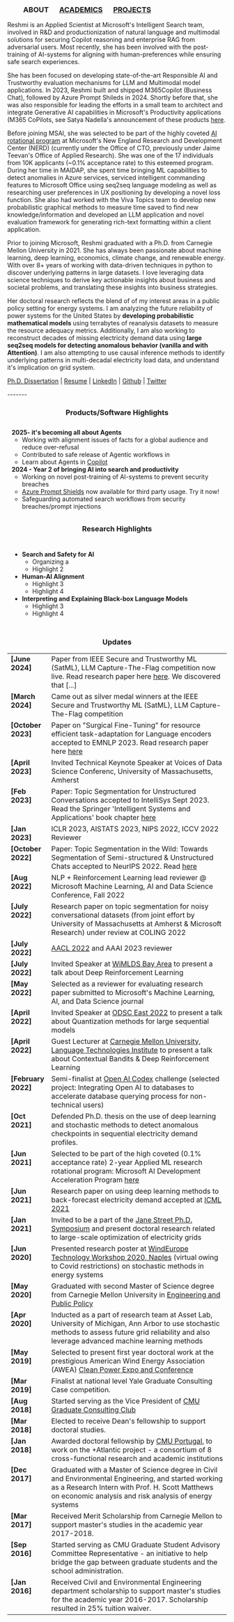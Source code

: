 
### &emsp;&emsp; ABOUT  &emsp; [ACADEMICS](./Academics.md) &emsp; [PROJECTS](./projects) &emsp;


Reshmi is an Applied Scientist at Microsoft's Intelligent Search team, involved in R&D and productionization of natural language and multimodal solutions for securing Copilot reasoning and enterprise RAG from adversarial users. Most recently, she has been involved with the post-training of AI-systems for aligning with human-preferences while ensuring safe search experiences.

She has been focused on developing state-of-the-art Responsible AI and Trustworthy evaluation mechanisms for LLM and Multimodal model applications. In 2023, Reshmi built and shipped M365Copilot (Business Chat), followed by Azure Prompt Shileds in 2024. Shortly before that, she was also responsible for leading the efforts in a small team to architect and integrate Generative AI capabilities in Microsoft's Productivity applications (M365 CoPilots, see Satya Nadella's announcement of these products [here](https://news.microsoft.com/reinventing-productivity/). 

Before joining MSAI, she was selected to be part of the highly coveted [AI rotational program](https://www.microsoftnewengland.com/maidap/) at Microsoft's New England Research and Development Center (NERD) (currently under the Office of CTO, previously under Jaime Teevan's Office of Applied Research). She was one of the 17 individuals from 10K applicants (~0.1% acceptance rate) to this esteemed program. During her time in MAIDAP, she spent time bringing ML capabilities to detect anomalies in Azure services, serviced intelligent commanding features to Microsoft Office using seq2seq language modeling as well as researching user preferences in UX positioning by developing a novel loss function. She also had worked with the Viva Topics team to develop new probabilistic graphical methods to measure time saved to find new knowledge/information and developed an LLM application and novel evaluation framework for generating rich-text formatting within a client application.

Prior to joining Microsoft, Reshmi graduated with a Ph.D. from Carnegie Mellon University in 2021. She has always been passionate about machine learning, deep learning, economics, climate change, and renewable energy. With over 8+ years of working with data-driven techniques in python to discover underlying patterns in large datasets. I love leveraging data science techniques to derive key actionable insights about business and societal problems, and translating these insights into business strategies.

 Her doctoral research reflects the blend of of my interest areas in a public policy setting for energy systems. I am analyzing the future reliability of power systems for the United States by **developing probabilistic mathematical models** using terrabytes of reanalysis datasets to measure the resource adequacy metrics. Additionally, I am also working to reconstruct decades of missing electricity demand data using **large seq2seq models for detecting anomalous behavior (vanilla and with Attention)**. I am also attempting to use causal inference methods to identify underlying patterns in multi-decadal electricity load data, and understand it's implication on grid system.

 [Ph.D. Dissertation](https://drive.google.com/file/d/18T7ZjSKAcJFX_mivBmwltvG-X_2t1Ef_/view) | [Resume](https://github.com/reshmighosh/reshmighosh.github.io/blob/master/files/ReshmiGhosh_ResumeMarch2023.pdf) | [LinkedIn](https://www.linkedin.com/in/reshmi-ghosh/) | [Github](https://github.com/reshmighosh) | [Twitter](https://twitter.com/reshmigh)


 <a href="https//www.linkedin.com/in/reshmi-ghosh" target="_blank">
     <i class="fa-brands fa-linkedin"></i>
 </a>
 <a href="https://twitter.com/reshmigh" target="_blank">
     <i class="fab fa-twitter"></i>
 </a>
-------  
<h3 align="center">Products/Software Highlights</h3>
<div style="max-height: 300px; overflow-y: auto; padding: 10px;">
    <ul style="margin: 0; padding: 0; list-style-type: none;">
        <li><strong>2025- it's becoming all about Agents </strong>
            <ul>
             <li>Working with alignment issues of facts for a global audience and reduce over-refusal</li>
                <li>Contributed to safe release of Agentic workflows in <a href="https://www.microsoft.com/insidetrack/blog/ai-powered-agents-in-action-how-were-embracing-this-new-agentic-moment-at-microsoft/"></a></li>
                <li>Learn about Agents in <a href="https://news.microsoft.com/source/features/ai/ai-agents-what-they-are-and-how-theyll-change-the-way-we-work/" target="_blank"> Copilot</a></li>
            </ul>
        </li>
        <li><strong>2024 - Year 2 of bringing AI into search and productivity</strong>
            <ul>
                <li>Working on novel post-training of AI-systems to prevent security breaches</li>
                <li><a href="https://www.theverge.com/2024/3/28/24114664/microsoft-safety-ai-prompt-injections-hallucinations-azure">Azure Prompt Shields</a> now available for third party usage. Try it now!</li>
                <li>Safeguarding automated search workflows from security breaches/prompt injections</li>
            </ul>
        </li>
        <!-- Add more categories and highlights as needed -->
    </ul>
</div>

<h3 align="center">Research Highlights</h3>
<div style="max-height: 300px; overflow-y: auto; padding: 10px;">
    <ul>
        <li><strong>Search and Safety for AI</strong>
            <ul>
                <li>Organizing a</li>
                <li>Highlight 2</li>
            </ul>
        </li>
        <li><strong>Human-AI Alignment</strong>
            <ul>
                <li>Highlight 3</li>
                <li>Highlight 4</li>
            </ul>
        </li>
        <li><strong>Interpreting and Explaining Black-box Language Models</strong>
            <ul>
                <li>Highlight 3</li>
                <li>Highlight 4</li>
            </ul>
        </li>
        <!-- Add more categories and highlights as needed -->
    </ul>
</div>

<h3 align="center">Updates</h3>
<table class='news-table'>
    <col width="18%">
    <col width="82%">
    <tr>
        <td valign="top"><strong>[June 2024]</strong></td>
        <td> Paper from IEEE Secure and Trustworthy ML (SatML), LLM Capture-The-Flag competition now live. Read research paper here <a href="https://arxiv.org/abs/2406.07954"> here</a>. We discovered that [...]</td>
    </tr>
    <tr>
        <td valign="top"><strong>[March 2024]</strong></td>
        <td> Came out as silver medal winners at the IEEE Secure and Trustworthy ML (SatML), LLM Capture-The-Flag competition</td>
    </tr>
    <tr>
        <td valign="top"><strong>[October 2023]</strong></td>
        <td> Paper on "Surgical Fine-Tuning" for resource efficient task-adaptation for Language encoders accepted to EMNLP 2023. Read research paper here <a href="https://arxiv.org/abs/2310.17041"> here</a></td>
    </tr>
    <tr>
        <td valign="top"><strong>[April 2023]</strong></td>
        <td> Invited Technical Keynote Speaker at Voices of Data Science Conferenc, University of Massachusetts, Amherst </a></td>
    </tr>
    <tr>
        <td valign="top"><strong>[Feb 2023]</strong></td>
        <td> Paper: Topic Segmentation for Unstructured Conversations accepted to IntelliSys Sept 2023. Read the Springer 'Intelligent Systems and Applications' book chapter <a href="https://link.springer.com"> here</a></td>
    </tr>
    <tr>
        <td valign="top"><strong>[Jan 2023]</strong></td>
        <td>ICLR 2023, AISTATS 2023, NIPS 2022, ICCV 2022 Reviewer</td>
    </tr>
    <tr>
        <td valign="top"><strong>[October 2022]</strong></td>
        <td> Paper: Topic Segmentation in the Wild: Towards Segmentation of Semi-structured & Unstructured Chats accepted to NeurIPS 2022. Read <a href="https://www.microsoft.com/en-us/research"> here</a></td>
    </tr>
    <tr>
        <td valign="top"><strong>[Aug 2022]</strong></td>
        <td>NLP + Reinforcement Learning lead reviewer @ Microsoft Machine Learning, AI and Data Science Conference, Fall 2022</td>
    </tr>
    <tr>
        <td valign="top"><strong>[July 2022]</strong></td>
        <td>Research paper on topic segmentation for noisy conversational datasets (from joint effort by University of Massachusetts at Amherst & Microsoft Research) under review at COLING 2022</td>
    </tr>
    <tr>
        <td valign="top"><strong>[July 2022]</strong></td>
        <td> <a href="https://aaclweb.org"> AACL 2022</a> and AAAI 2023 reviewer</td>
    </tr>
    <tr>
        <td valign="top"><strong>[July 2022]</strong></td>
        <td>Invited Speaker at <a href="https://www.meetup.com/bay-area-women-in-machine-learning-and-data-science/events/286628485/"> WiMLDS Bay Area</a> to present a talk about Deep Reinforcement Learning</td>
    </tr>
    <tr>
        <td valign="top"><strong>[May 2022]</strong></td>
        <td> Selected as a reviewer for evaluating research paper submitted to Microsoft's Machine Learning, AI, and Data Science journal</td>
    </tr>
    <tr>
        <td valign="top"><strong>[April 2022]</strong></td>
        <td> Invited Speaker at <a href="https://odsc.com/boston/ODSC"> ODSC East 2022</a> to present a talk about Quantization methods for large sequential models</td>
    </tr>
    <tr>
        <td valign="top"><strong>[April 2022]</strong></td>
        <td>Guest Lecturer at <a href="https://www.lti.cs.cmu.edu"> Carnegie Mellon University, Language Technologies Institute</a> to present a talk about Contextual Bandits & Deep Reinforcement Learning</td>
    </tr>
    <tr>
        <td valign="top"><strong>[February 2022]</strong></td>
        <td>Semi-finalist at <a href="https://openai.com/blog/openai-codex/"> Open AI Codex</a> challenge (selected project: Integrating Open AI to databases to accelerate database querying process for non-technical users)</td>
    </tr>
    <tr>
        <td valign="top"><strong>[Oct 2021]</strong></td>
        <td> Defended Ph.D. thesis on the use of deep learning and stochastic methods to detect anomalous checkpoints in sequential electricity demand profiles.</td>
    </tr>
    <tr>
        <td valign="top"><strong>[Jun 2021]</strong></td>
        <td>Selected to be part of the high coveted (0.1% acceptance rate) 2-year Applied ML research rotational program: Microsoft AI Development Acceleration Program <a href="https://www.microsoftnewengland.com/maidap/"> here</a></td>
    </tr>
    <tr>
        <td valign="top"><strong>[Jun 2021]</strong></td>
        <td>Research paper on using deep learning methods to back-forecast electricity demand accepted at <a href="https://s3.us-east-1.amazonaws.com/climate-change-ai/papers/icml2021/56/paper.pdf"> ICML 2021</a></td>
    </tr>
    <tr>
        <td valign="top"><strong>[Jan 2021]</strong></td>
        <td>Invited to be a part of the <a href="https://www.janestreet.com/join-jane-street/our-programs/symposium/"> Jane Street Ph.D. Symposium</a> and present doctoral research related to large-scale optimization of electricity grids</td>
    </tr>
    <tr>
        <td valign="top"><strong>[Jun 2020]</strong></td>
        <td>Presented research poster at <a href="https://windeurope.org/workshops/tech2020/posters/#ra">WindEurope Technology Workshop 2020, Naples</a> (virtual owing to Covid restrictions) on stochastic methods in energy systems</td>
    </tr>
    <tr>
        <td valign="top"><strong>[May 2020]</strong></td>
        <td>Graduated with second Master of Science degree from Carnegie Mellon University in <a href="https://www.cmu.edu/epp/research/index.html">Engineering and Public Policy</a></td>
    </tr>
    <tr>
        <td valign="top"><strong>[Apr 2020]</strong></td>
        <td>Inducted as a part of research team at Asset Lab, University of Michigan, Ann Arbor to use stochastic methods to assess future grid reliability and also leverage advanced machine learning methods</td>
    </tr>
    <tr>
        <td valign="top"><strong>[May 2019]</strong></td>
        <td>Selected to present first year doctoral work at the prestigious American Wind Energy Association (AWEA) <a href="https://cleanpower.org/expo/">Clean Power Expo and Conference</a></td>
    </tr>
    <tr>
        <td valign="top"><strong>[Mar 2019]</strong></td>
        <td>Finalist at national level Yale Graduate Consulting Case competition.</td>
    </tr>
    <tr>
        <td valign="top"><strong>[Aug 2018]</strong></td>
        <td>Started serving as the Vice President of <a href="https://www.cmugradconsulting.com/home"> CMU Graduate Consulting Club</a></td>
    </tr>
    <tr>
        <td valign="top"><strong>[Mar 2018]</strong></td>
        <td>Elected to receive Dean's fellowship to support doctoral studies.</td>
    </tr>
    <tr>
        <td valign="top"><strong>[Jan 2018]</strong></td>
        <td>Awarded doctoral fellowship by <a href="https://www.cmuportugal.org/atlantic/">CMU Portugal</a>, to work on the +Atlantic project - a consortium of 8 cross-functional research and academic institutions</td>
    </tr>
    <tr>
        <td valign="top"><strong>[Dec 2017]</strong></td>
        <td>Graduated with a Master of Science degree in Civil and Environmental Engineering, and started working as a Research Intern with Prof. H. Scott Matthews on economic analysis and risk analysis of energy systems</td>
    </tr>
    <tr>
        <td valign="top"><strong>[Mar 2017]</strong></td>
        <td>Received Merit Scholarship from Carnegie Mellon to support master's studies in the academic year 2017-2018.</td>
    </tr>
    <tr>
        <td valign="top"><strong>[Sep 2016]</strong></td>
        <td>Started serving as CMU Graduate Student Advisory Committee Representative - an initiative to help bridge the gap between graduate students and the school administration.</td>
    </tr>
    <tr>
        <td valign="top"><strong>[Jan 2016]</strong></td>
        <td>Received Civil and Environmental Engineering department scholarship to support master's studies for the academic year 2016-2017. Scholarship resulted in 25% tuition waiver.</td>
    </tr>
</table>
